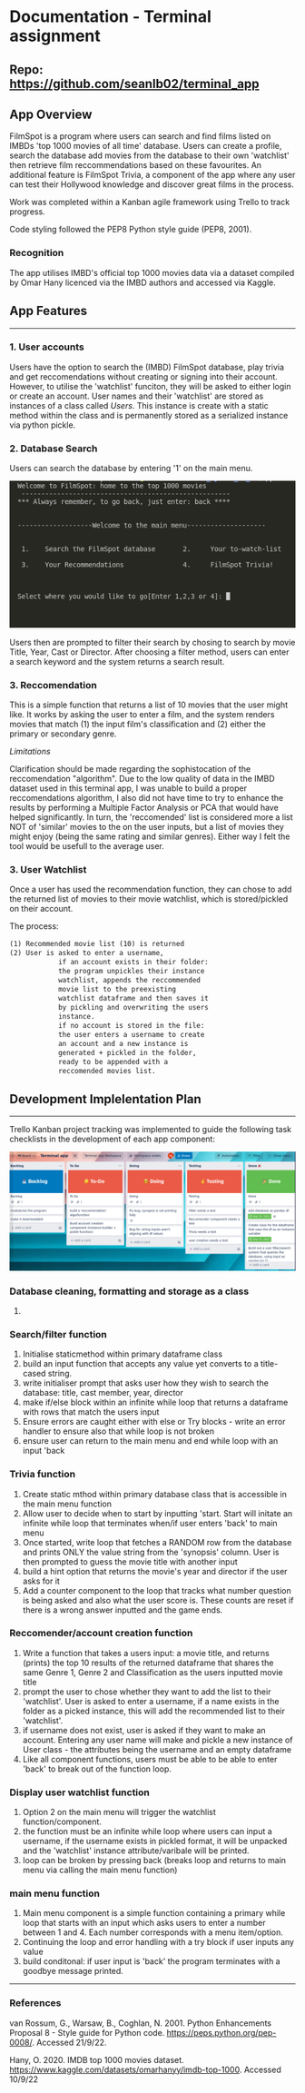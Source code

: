 # Documentation - Terminal assignment 

## Repo: https://github.com/seanlb02/terminal_app

## App Overview 

FilmSpot is a program where users can search and find films listed on IMBDs 'top 1000 movies of all time' database. Users can create a profile, search the database add movies from the database to their own 'watchlist' then retrieve film reccommendations based on these favourites. An additional feature is FilmSpot Trivia, a component of the app where any user can test their Hollywood knowledge and discover great films in the process.

Work was completed within a Kanban agile framework using Trello to track progress.

Code styling followed the PEP8 Python style guide (PEP8, 2001).

### Recognition 

The app utilises IMBD's official top 1000 movies data via a dataset compiled by Omar Hany licenced via the IMBD authors and accessed via Kaggle.

## App Features
---

### 1. User accounts

Users have the option to search the (IMBD) FilmSpot database, play trivia and get reccomendations without creating or signing into their account. However, to utilise the 'watchlist' funciton, they will be asked to either login or create an account. User names and their 'watchlist' are stored as instances of a class called <em>Users</em>. This instance is create with a static method within the class and is permanently stored as a serialized instance via python pickle.

### 2. Database Search

Users can search the database by entering '1' on the main menu. 

![](/Assets/MainMenu.png)

Users then are prompted to filter their search by chosing to search by movie Title, Year, Cast or Director. After choosing a filter method, users can enter a search keyword and the system returns a search result. 

### 3. Reccomendation 

This is a simple function that returns a list of 10 movies that the user might like. It works by asking the user to enter a film, and the system renders movies that match (1) the input film's classification and (2) either the primary or secondary genre.

<em>Limitations </em>

Clarification should be made regarding the sophistocation of the reccomendation "algorithm". Due to the low quality of data in the IMBD dataset used in this terminal app, I was unable to build a proper reccomendations algorithm, I also did not have time to try to enhance the results by performing a Multiple Factor Analysis or PCA that would have helped significantly. In turn, the 'reccomended' list is considered more a list NOT of 'similar' movies to the on the user inputs, but a list of movies they might enjoy (being the same rating and similar genres). Either way I felt the tool would be usefull to the average user.

### 3. User Watchlist

Once a user has used the recommendation function, they can chose to add the returned list of movies to their movie watchlist, which is stored/pickled on their account.

The process:

    (1) Recommended movie list (10) is returned 
    (2) User is asked to enter a username, 
                if an account exists in their folder:
                the program unpickles their instance
                watchlist, appends the reccommended 
                movie list to the preexisting 
                watchlist dataframe and then saves it 
                by pickling and overwriting the users 
                instance. 
                if no account is stored in the file: 
                the user enters a username to create 
                an account and a new instance is
                generated + pickled in the folder,
                ready to be appended with a 
                reccomended movies list. 

## Development Implelentation Plan 
---

Trello Kanban project tracking was implemented to guide the following task checklists in the development of each app component:


![](/Assets/trelloSS1.png)

### Database cleaning, formatting and storage as a class 

1. 

### Search/filter function 

1. Initialise staticmethod within primary dataframe class
2. build an input function that accepts any value yet converts to a title-cased string.
3. write initialiser prompt that asks user how they wish to search the database: title, cast member, year, director
4. make if/else block within an infinite while loop that returns a dataframe with rows that match the users input
5. Ensure errors are caught either with else or Try blocks - write an error handler to ensure also that while loop is not broken 
6. ensure user can return to the main menu and end while loop with an input 'back


### Trivia function

1. Create static mthod within primary database class that is accessible in the main menu function
2. Allow user to decide when to start by inputting 'start. Start will initate an infinite while loop that terminates when/if user enters 'back' to main menu
3. Once started, write loop that fetches a RANDOM row from the database and prints ONLY the value string from the 'synopsis' column. User is then prompted to guess the movie title with another input
4. build a hint option that returns the movie's year and director if the user asks for it
5. Add a counter component to the loop that tracks what number question is being asked and also what the user score is. These counts are reset if there is a wrong answer inputted and the game ends. 


### Reccomender/account creation function

1. Write a function that takes a users input: a movie title, and returns (prints) the top 10 results of the returned dataframe that shares the same Genre 1, Genre 2 and Classification as the users inputted movie title
2. prompt the user to chose whether they want to add the list to their 'watchlist'. User is asked to enter a username, if a name exists in the folder as a picked instance, this will add the recommended list to their 'watchlist'. 
3. if username does not exist, user is asked if they want to make an account. Entering any user name will make and pickle a new instance of User class - the attributes being the username and an empty dataframe
4. Like all component functions, users must be able to be able to enter 'back' to break out of the function loop.

### Display user watchlist function 

1. Option 2 on the main menu will trigger the watchlist function/component. 
2. the function must be an infinite while loop where users can input a username, if the username exists in pickled format, it will be unpacked and  the 'watchlist' instance attribute/varibale will be printed.
3. loop can be broken by pressing back (breaks loop and returns to main menu via calling the main menu function) 


### main menu function

1. Main menu component is a simple function containing a primary while loop that starts with an input which asks users to enter a number between 1 and 4. Each number corresponds with a menu item/option. 
2. Continuing the loop and error handling with a try block if user inputs any value 
3. build conditonal: if user input is 'back' the program terminates with a goodbye message printed. 

---

### References

van Rossum, G., Warsaw, B., Coghlan, N. 2001. Python Enhancements Proposal 8 - Style guide for Python code. https://peps.python.org/pep-0008/. Accessed 21/9/22. 

Hany, O. 2020. IMDB top 1000 movies dataset. https://www.kaggle.com/datasets/omarhanyy/imdb-top-1000. Accessed 10/9/22
